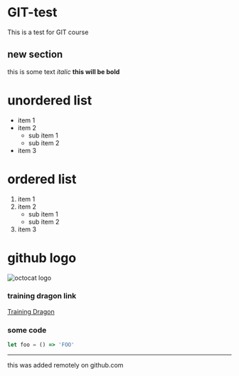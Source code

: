 # GIT-test
This is a test for GIT course

## new section
this is some text
*italic*
**this will be bold**

# unordered list
* item 1
* item 2
    * sub item 1
    * sub item 2
* item 3


# ordered list
1. item 1
2. item 2
    * sub item 1
    * sub item 2
3. item 3

# github logo
![octocat logo](https://avatars0.githubusercontent.com/u/9919?s=280&v=4)

### training dragon link
[Training Dragon](http://trainingdragon.co.uk)


### some code
```javascript
let foo = () => 'FOO'
```



-------
this was added remotely on github.com
